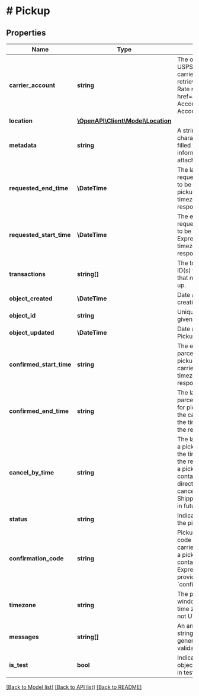 # # Pickup

## Properties

Name | Type | Description | Notes
------------ | ------------- | ------------- | -------------
**carrier_account** | **string** | The object ID of your USPS or DHL Express carrier account.  You can retrieve this from your Rate requests or our &lt;a href&#x3D;\&quot;#tag/Carrier-Accounts/\&quot;&gt;Carrier Accounts&lt;/a&gt; endpoint. |
**location** | [**\OpenAPI\Client\Model\Location**](Location.md) |  |
**metadata** | **string** | A string of up to 100 characters that can be filled with any additional information you  want to attach to the object. | [optional]
**requested_end_time** | **\DateTime** | The latest that you requested your parcels to be available for pickup.  Expressed in the timezone specified in the response. |
**requested_start_time** | **\DateTime** | The earliest that you requested your parcels to be ready for pickup.  Expressed in the timezone specified in the response. |
**transactions** | **string[]** | The transaction(s) object ID(s) for the parcel(s) that need to be picked up. |
**object_created** | **\DateTime** | Date and time of Pickup creation. | [optional]
**object_id** | **string** | Unique identifier of the given Pickup object. | [optional]
**object_updated** | **\DateTime** | Date and time of last Pickup update. | [optional]
**confirmed_start_time** | **string** | The earliest that your parcels will be ready for pickup, confirmed by the carrier.  Expressed in the timezone specified in the response. | [optional]
**confirmed_end_time** | **string** | The latest that your parcels will be available for pickup, confirmed by the carrier.  Expressed in the timezone specified in the response. | [optional]
**cancel_by_time** | **string** | The latest time to cancel a pickup. Expressed in the timezone specified in the response.  To cancel a pickup, you will need to contact the carrier directly.  The ability to cancel a pickup through Shippo may be released in future iterations. | [optional]
**status** | **string** | Indicates the status of the pickup. | [optional]
**confirmation_code** | **string** | Pickup&#39;s confirmation code returned by the carrier.  To edit or cancel a pickup, you will need to contact USPS or DHL Express directly and provide your &#x60;confirmation_code&#x60;. | [optional]
**timezone** | **string** | The pickup time windows will be in the time zone specified here, not UTC. | [optional]
**messages** | **string[]** | An array containing strings of any messages generated during validation. | [optional]
**is_test** | **bool** | Indicates whether the object has been created in test mode. | [optional]

[[Back to Model list]](../../README.md#models) [[Back to API list]](../../README.md#endpoints) [[Back to README]](../../README.md)
